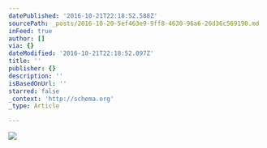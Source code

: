 ```yaml
---
datePublished: '2016-10-21T22:18:52.588Z'
sourcePath: _posts/2016-10-20-5ef463e9-9ff8-4630-96a6-26d36c569190.md
inFeed: true
author: []
via: {}
dateModified: '2016-10-21T22:18:52.097Z'
title: ''
publisher: {}
description: ''
isBasedOnUrl: ''
starred: false
_context: 'http://schema.org'
_type: Article

---
```

![](https://the-grid-user-content.s3-us-west-2.amazonaws.com/155ec8c7-ca5b-4e63-b540-1269d4a1b468.jpg)
